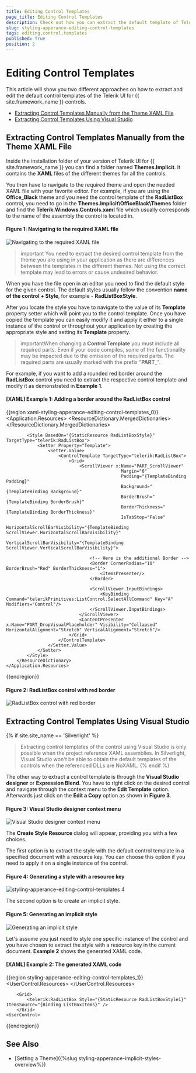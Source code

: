 ```yaml
---
title: Editing Control Templates
page_title: Editing Control Templates
description: Check out how you can extract the default template of Telerik UI for {{ site.framework_name }} controls.
slug: styling-apperance-editing-control-templates
tags: editing,control,templates
published: True
position: 2
---
```


# Editing Control Templates

This article will show you two different approaches on how to extract and edit the default control templates of the Telerik UI for {{ site.framework_name }} controls.

* [Extracting Control Templates Manually from the Theme XAML File](#extracting-control-templates-manually-from-the-theme-xaml-file)
* [Extracting Control Templates Using Visual Studio](#extracting-control-templates-using-visual-studio)

## Extracting Control Templates Manually from the Theme XAML File

Inside the installation folder of your version of Telerik UI for {{ site.framework_name }} you can find a folder named __Themes.Implicit__. It contains the **XAML** files of the different themes for all the controls.

You then have to navigate to the required theme and open the needed XAML file with your favorite editor. For example, if you are using the **Office_Black** theme and you need the control template of the **RadListBox** control, you need to go in the **Themes.Implicit\OfficeBlack\Themes** folder and find the __Telerik.Windows.Controls.xaml__ file which usually corresponds to the name of the assembly the control is located in.

#### __Figure 1: Navigating to the required XAML file__

![Navigating to the required XAML file](images/styling-apperance-editing-control-templates_1.png)

>important You need to extract the desired control template from the theme you are using in your application as there are differences between the templates in the different themes. Not using the correct template may lead to errors or cause undesired behavior.

When you have the file open in an editor you need to find the default style for the given control. The default styles usually follow the convention **name of the control + Style**, for example - **RadListBoxStyle**. 

After you locate the style you have to navigate to the value of its **Template** property setter which will point you to the control template. Once you have copied the template you can easily modify it and apply it either to a single instance of the control or throughout your application by creating the appropriate style and setting its **Template** property.

>importantWhen changing a __Control Template__ you must include all required parts. Even if your code compiles, some of the functionality may be impacted due to the omission of the required parts. The required parts are usually marked with the prefix "__PART___".

For example, if you want to add a rounded red border around the **RadListBox** control you need to extract the respective control template and modify it as demonstrated in **Example 1**.

#### __[XAML] Example 1: Adding a border around the RadListBox control__

{{region xaml-styling-apperance-editing-control-templates_0}}
	<Application.Resources>
	    <ResourceDictionary>
	        <ResourceDictionary.MergedDictionaries>
	            <ResourceDictionary Source="/Telerik.Windows.Themes.Office_Black;component/Themes/Telerik.Windows.Controls.xaml"/>
	        </ResourceDictionary.MergedDictionaries>
	        
	        <Style BasedOn="{StaticResource RadListBoxStyle}" TargetType="telerik:RadListBox">
	            <Setter Property="Template">
	                <Setter.Value>
	                    <ControlTemplate TargetType="telerik:RadListBox">
	                        <Grid>
	                            <ScrollViewer x:Name="PART_ScrollViewer"
	                                            Margin="0"
	                                            Padding="{TemplateBinding Padding}"
	                                            Background="{TemplateBinding Background}"
	                                            BorderBrush="{TemplateBinding BorderBrush}"
	                                            BorderThickness="{TemplateBinding BorderThickness}"
	                                            IsTabStop="False"
	                                            HorizontalScrollBarVisibility="{TemplateBinding ScrollViewer.HorizontalScrollBarVisibility}"
	                                            VerticalScrollBarVisibility="{TemplateBinding ScrollViewer.VerticalScrollBarVisibility}">
	                                
	                                <!-- Here is the additional Border -->
	                                <Border CornerRadius="10" BorderBrush="Red" BorderThickness="1">
	                                    <ItemsPresenter/>
	                                </Border>
	
	                                <ScrollViewer.InputBindings>
	                                    <KeyBinding Command="telerikPrimitives:ListControl.SelectAllCommand" Key="A" Modifiers="Control"/>
	                                </ScrollViewer.InputBindings>
	                            </ScrollViewer>
	                            <ContentPresenter x:Name="PART_DropVisualPlaceholder" Visibility="Collapsed" HorizontalAlignment="Stretch" VerticalAlignment="Stretch"/>
	                        </Grid>
	                    </ControlTemplate>
	                </Setter.Value>
	            </Setter>
	        </Style>
	    </ResourceDictionary>
	</Application.Resources>
{{endregion}}

#### __Figure 2: RadListBox control with red border__

![RadListBox control with red border](images/styling-apperance-editing-control-templates_2.png)

## Extracting Control Templates Using Visual Studio

{% if site.site_name == 'Silverlight' %}
> Extracting control templates of the control using Visual Studio is only possible when the project reference XAML assemblies. In Silverlight, Visual Studio won't be able to obtain the default templates of the controls when the referenced DLLs are NoXAML.
{% endif %}

The other way to extract a control template is through the **Visual Studio designer** or **Expression Blend**. You have to right click on the desired control and navigate through the context menu to the __Edit Template__ option. Afterwards just click on the __Edit a Copy__ option as shown in **Figure 3**.

#### __Figure 3: Visual Studio designer context menu__

![Visual Studio designer context menu](images/styling-apperance-editing-control-templates_3.png)

The **Create Style Resource** dialog will appear, providing you with a few choices. 

The first option is to extract the style with the default control template in a specified document with a resource key. You can choose this option if you need to apply it on a single instance of the control.

#### __Figure 4: Generating a style with a resource key__

![styling-apperance-editing-control-templates 4](images/styling-apperance-editing-control-templates_4.png)

The second option is to create an implicit style.

#### __Figure 5: Generating an implicit style__

![Generating an implicit style](images/styling-apperance-editing-control-templates_5.png)

Let's assume you just need to style one specific instance of the control and you have chosen to extract the style with a resource key in the current document. **Example 2** shows the generated XAML code.

#### __[XAML] Example 2: The generated XAML code__

{{region styling-apperance-editing-control-templates_1}}
	<UserControl>
	    <UserControl.Resources>
	        <Style x:Key="RadListBoxStyle1" TargetType="{x:Type telerik:RadListBox}" BasedOn="{StaticResource RadListBoxStyle}">
	            <Setter Property="Template">
	                <Setter.Value>
	                    <ControlTemplate TargetType="{x:Type telerik:RadListBox}">
	                        ...
	                    </ControlTemplate>
	                </Setter.Value>
	            </Setter>
	        </Style>
	    </UserControl.Resources>
	
	    <Grid>
	        <telerik:RadListBox Style="{StaticResource RadListBoxStyle1}" ItemsSource="{Binding ListBoxItems}" />
	    </Grid>
	<UserControl>
{{endregion}}

## See Also

 * [Setting a Theme]({%slug styling-apperance-implicit-styles-overview%})
